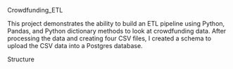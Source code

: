 Crowdfunding_ETL

This project demonstrates the ability to build an ETL pipeline using Python, Pandas, and Python dictionary methods to look at crowdfunding data. After processing the data and creating four CSV files, I created a schema to upload the CSV data into a Postgres database.

Structure


